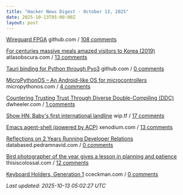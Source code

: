 ```yaml
---
title: "Hacker News Digest · October 13, 2025"
date: 2025-10-13T05:00:00Z
layout: post
---
```


[Wireguard FPGA](https://github.com/chili-chips-ba/wireguard-fpga)  github.com / [108 comments](https://news.ycombinator.com/item?id=45559857)

[For centuries massive meals amazed visitors to Korea (2019)](https://www.atlasobscura.com/articles/history-of-korean-food)  atlasobscura.com / [13 comments](https://news.ycombinator.com/item?id=45563900)

[Tauri binding for Python through Pyo3](https://github.com/pytauri/pytauri)  github.com / [0 comments](https://news.ycombinator.com/item?id=45512962)

[MicroPythonOS – An Android-like OS for microcontrollers](https://micropythonos.com)  micropythonos.com / [4 comments](https://news.ycombinator.com/item?id=45525804)

[Countering Trusting Trust Through Diverse Double-Compiling (DDC)](https://dwheeler.com/trusting-trust/)  dwheeler.com / [1 comments](https://news.ycombinator.com/item?id=45564196)

[Show HN: Baby's first international landline](https://wip.tf/posts/telefonefix-building-babys-first-international-landline/)  wip.tf / [17 comments](https://news.ycombinator.com/item?id=45515978)

[Emacs agent-shell (powered by ACP)](https://xenodium.com/introducing-agent-shell)  xenodium.com / [13 comments](https://news.ycombinator.com/item?id=45561672)

[Reflections on 2 Years Running Developer Relations](https://databased.pedramnavid.com/p/reflections-on-2-years-running-developer)  databased.pedramnavid.com / [0 comments](https://news.ycombinator.com/item?id=45491008)

[Bird photographer of the year gives a lesson in planning and patience](https://www.thisiscolossal.com/2025/09/2025-bird-photographer-of-the-year-contest/)  thisiscolossal.com / [12 comments](https://news.ycombinator.com/item?id=45487232)

[Keyboard Holders, Generation 1](https://cceckman.com/writing/keyboard-holders-gen1/)  cceckman.com / [0 comments](https://news.ycombinator.com/item?id=45529081)


_Last updated: 2025-10-13 05:02:27 UTC_
